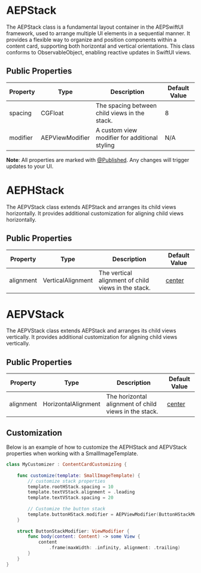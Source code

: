 # AEPStack

The AEPStack class is a fundamental layout container in the AEPSwiftUI framework, used to arrange multiple UI elements in a sequential manner. It provides a flexible way to organize and position components within a content card, supporting both horizontal and vertical orientations. This class conforms to ObservableObject, enabling reactive updates in SwiftUI views.

## Public Properties
| Property | Type | Description | Default Value |
| --- | --- | --- | --- |
|spacing|	CGFloat |	The spacing between child views in the stack. | 8 |
|modifier|	AEPViewModifier|	A custom view modifier for additional styling|	N/A|

**Note**: All properties are marked with [@Published](https://developer.apple.com/documentation/combine/published). Any changes will trigger updates to your UI.

# AEPHStack

The AEPVStack class extends AEPStack and arranges its child views horizontally. It provides additional customization for aligning child views horizontally.

## Public Properties
| Property | Type | Description | Default Value |
| --- | --- | --- | --- |
|alignment| VerticalAlignment | The vertical alignment of child views in the stack.	| [center](https://developer.apple.com/documentation/swiftui/verticalalignment/center) |

# AEPVStack
The AEPVStack class extends AEPStack and arranges its child views vertically. It provides additional customization for aligning child views vertically.

## Public Properties
| Property | Type | Description | Default Value |
| --- | --- | --- | --- |
|alignment| HorizontalAlignment | The horizontal alignment of child views in the stack.	| [center](https://developer.apple.com/documentation/swiftui/horizontalalignment/center) |

## Customization
Below is an example of how to customize the AEPHStack and AEPVStack properties when working with a SmallImageTemplate.

```swift
class MyCustomizer : ContentCardCustomizing {
    
    func customize(template: SmallImageTemplate) {        
        // customize stack properties
        template.rootHStack.spacing = 10
        template.textVStack.alignment = .leading
        template.textVStack.spacing = 20
        
        // Customize the button stack 
        template.buttonHStack.modifier = AEPViewModifier(ButtonHStackModifier())        
    }
    
    struct ButtonStackModifier: ViewModifier {
        func body(content: Content) -> some View {
            content
                .frame(maxWidth: .infinity, alignment: .trailing)
        }
    }
}
```
